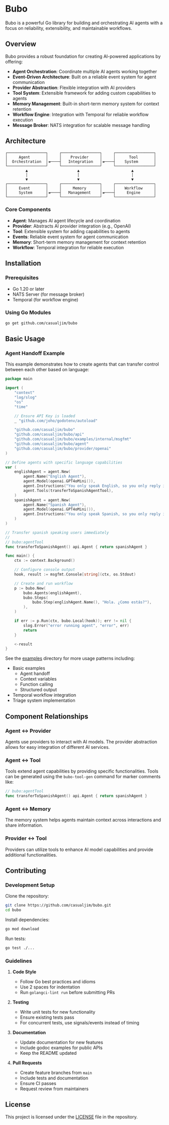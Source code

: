 # Bubo

Bubo is a powerful Go library for building and orchestrating AI agents with a focus
on reliability, extensibility, and maintainable workflows.

## Overview

Bubo provides a robust foundation for creating AI-powered applications by offering:

- **Agent Orchestration**: Coordinate multiple AI agents working together
- **Event-Driven Architecture**: Built on a reliable event system for agent communication
- **Provider Abstraction**: Flexible integration with AI providers
- **Tool System**: Extensible framework for adding custom capabilities to agents
- **Memory Management**: Built-in short-term memory system for context retention
- **Workflow Engine**: Integration with Temporal for reliable workflow execution
- **Message Broker**: NATS integration for scalable message handling

## Architecture

```ascii
┌─────────────────┐     ┌─────────────────┐     ┌─────────────────┐
│     Agent       │     │    Provider     │     │      Tool       │
│  Orchestration  │◄────┤   Integration   │◄────┤    System       │
└─────────────────┘     └─────────────────┘     └─────────────────┘
         ▲                      ▲                       ▲
         │                      │                       │
         ▼                      ▼                       ▼
┌─────────────────┐     ┌─────────────────┐     ┌─────────────────┐
│     Event       │     │     Memory      │     │    Workflow     │
│     System      │◄────┤   Management    │◄────┤     Engine      │
└─────────────────┘     └─────────────────┘     └─────────────────┘
```

### Core Components

- **Agent**: Manages AI agent lifecycle and coordination
- **Provider**: Abstracts AI provider integration (e.g., OpenAI)
- **Tool**: Extensible system for adding capabilities to agents
- **Events**: Reliable event system for agent communication
- **Memory**: Short-term memory management for context retention
- **Workflow**: Temporal integration for reliable execution

## Installation

### Prerequisites

- Go 1.20 or later
- NATS Server (for message broker)
- Temporal (for workflow engine)

### Using Go Modules

```bash
go get github.com/casualjim/bubo
```

## Basic Usage

### Agent Handoff Example

This example demonstrates how to create agents that can transfer control between
each other based on language:

```go
package main

import (
    "context"
    "log/slog"
    "os"
    "time"

    // Ensure API Key is loaded
    _ "github.com/joho/godotenv/autoload"

    "github.com/casualjim/bubo"
    "github.com/casualjim/bubo/api"
    "github.com/casualjim/bubo/examples/internal/msgfmt"
    "github.com/casualjim/bubo/agent"
    "github.com/casualjim/bubo/provider/openai"
)

// Define agents with specific language capabilities
var (
    englishAgent = agent.New(
        agent.Name("English Agent"),
        agent.Model(openai.GPT4oMini()),
        agent.Instructions("You only speak English, so you only reply in english."),
        agent.Tools(transferToSpanishAgentTool),
    )
    spanishAgent = agent.New(
        agent.Name("Spanish Agent"),
        agent.Model(openai.GPT4oMini()),
        agent.Instructions("You only speak Spanish, so you only reply in spanish."),
    )
)

// Transfer spanish speaking users immediately
//
// bubo:agentTool
func transferToSpanishAgent() api.Agent { return spanishAgent }

func main() {
    ctx := context.Background()

    // Configure console output
    hook, result := msgfmt.Console[string](ctx, os.Stdout)

    // Create and run workflow
    p := bubo.New(
        bubo.Agents(englishAgent),
        bubo.Steps(
            bubo.Step(englishAgent.Name(), "Hola. ¿Como estás?"),
        ),
    )

    if err := p.Run(ctx, bubo.Local(hook)); err != nil {
        slog.Error("error running agent", "error", err)
        return
    }

    <-result
}
```

See the [examples](./examples) directory for more usage patterns including:

- Basic examples
  - Agent handoff
  - Context variables
  - Function calling
  - Structured output
- Temporal workflow integration
- Triage system implementation

## Component Relationships

### Agent ↔ Provider

Agents use providers to interact with AI models. The provider abstraction
allows for easy integration of different AI services.

### Agent ↔ Tool

Tools extend agent capabilities by providing specific functionalities.
Tools can be generated using the `bubo-tool-gen` command for marker
comments like:

```go
// bubo:agentTool
func transferToSpanishAgent() api.Agent { return spanishAgent }
```

### Agent ↔ Memory

The memory system helps agents maintain context across interactions and share
information.

### Provider ↔ Tool

Providers can utilize tools to enhance AI model capabilities and provide additional
functionalities.

## Contributing

### Development Setup

Clone the repository:

```bash
git clone https://github.com/casualjim/bubo.git
cd bubo
```

Install dependencies:

```bash
go mod download
```

Run tests:

```bash
go test ./...
```

### Guidelines

1. **Code Style**
   - Follow Go best practices and idioms
   - Use 2 spaces for indentation
   - Run `golangci-lint run` before submitting PRs

2. **Testing**
   - Write unit tests for new functionality
   - Ensure existing tests pass
   - For concurrent tests, use signals/events instead of timing

3. **Documentation**
   - Update documentation for new features
   - Include godoc examples for public APIs
   - Keep the README updated

4. **Pull Requests**
   - Create feature branches from `main`
   - Include tests and documentation
   - Ensure CI passes
   - Request review from maintainers

## License

This project is licensed under the [LICENSE](./LICENSE) file in the repository.
